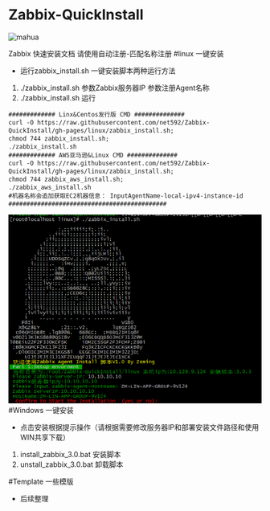 # Zabbix-QuickInstall
![mahua](http://lachlanmiskin.com/blog/wp-content/uploads/2014/07/zabbix_logo_500x131.png)

Zabbix 快速安装文档
请使用自动注册-匹配名称注册
#linux 一键安装
* 运行zabbix_install.sh 一键安装脚本两种运行方法
1. ./zabbix_install.sh 参数Zabbix服务器IP 参数注册Agent名称
2. ./zabbix_install.sh 运行

```
############# Linx&Centos发行版 CMD ##############
curl -O https://raw.githubusercontent.com/net592/Zabbix-QuickInstall/gh-pages/linux/zabbix_install.sh;
chmod 744 zabbix_install.sh;
./zabbix_install.sh
############# AWS亚马逊&Linux CMD ##############
curl -O https://raw.githubusercontent.com/net592/Zabbix-QuickInstall/gh-pages/linux/zabbix_install.sh;
chmod 744 zabbix_aws_install.sh;
./zabbix_aws_install.sh
#机器名称会追加获取EC2机器信息： InputAgentName-local-ipv4-instance-id
############################################
```
![mahua](images/linux_setup.png)
#Windows 一键安装
* 点击安装根据提示操作（请根据需要修改服务器IP和部署安装文件路径和使用WIN共享下载）

1. install_zabbix_3.0.bat  安装脚本
2. unstall_zabbix_3.0.bat  卸载脚本

#Template 一些模版
* 后续整理
